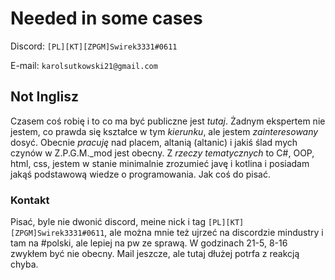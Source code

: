 # Needed in some cases

Discord: `[PL][KT][ZPGM]Swirek3331#0611`

E-mail: `karolsutkowski21@gmail.com`

## Not Inglisz

Czasem coś robię i to co ma być publiczne jest *tutaj*.
Żadnym ekspertem nie jestem, co prawda się kształce w tym *kierunku*, ale jestem *zainteresowany* dosyć.
Obecnie *pracuję* nad placem, altanią (altanic) i jakiś ślad mych czynów w Z.P.G.M._mod jest obecny.
Z *rzeczy tematycznych* to C#, OOP, html, css, jestem w stanie minimalnie zrozumieć javę i kotlina i posiadam jakąś podstawową wiedze o programowania.
Jak coś do pisać.

### Kontakt

Pisać, byle nie dwonić discord, meine nick i tag `[PL][KT][ZPGM]Swirek3331#0611`, ale można mnie też ujrzeć na discordzie mindustry i tam na #polski, ale lepiej na pw ze sprawą.
W godzinach 21-5, 8-16 zwykłem być nie obecny. Mail jeszcze, ale tutaj dłużej potrfa z reakcją chyba.
